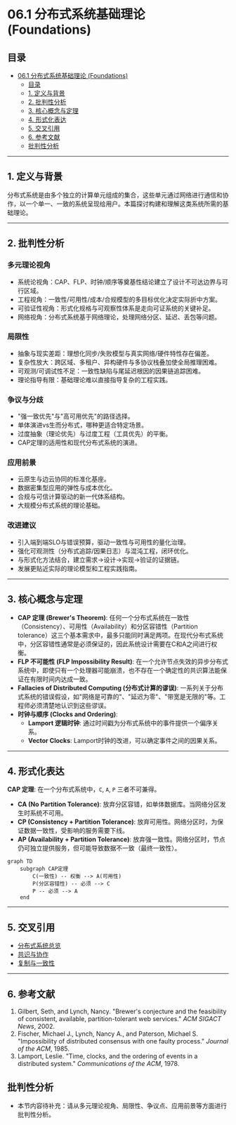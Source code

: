 # 06.1 分布式系统基础理论 (Foundations)

## 目录

- [06.1 分布式系统基础理论 (Foundations)](#061-分布式系统基础理论-foundations)
  - [目录](#目录)
  - [1. 定义与背景](#1-定义与背景)
  - [2. 批判性分析](#2-批判性分析)
  - [3. 核心概念与定理](#3-核心概念与定理)
  - [4. 形式化表达](#4-形式化表达)
  - [5. 交叉引用](#5-交叉引用)
  - [6. 参考文献](#6-参考文献)
  - [批判性分析](#批判性分析)

---

## 1. 定义与背景

分布式系统是由多个独立的计算单元组成的集合，这些单元通过网络进行通信和协作，以一个单一、一致的系统呈现给用户。本篇探讨构建和理解这类系统所需的基础理论。

---

## 2. 批判性分析

### 多元理论视角

- 系统论视角：CAP、FLP、时钟/顺序等奠基性结论建立了设计不可达边界与可行区域。
- 工程视角：一致性/可用性/成本/合规模型的多目标优化决定实际折中方案。
- 可验证性视角：形式化规格与可观察性体系是走向可证系统的关键补足。
- 网络视角：分布式系统基于网络理论，处理网络分区、延迟、丢包等问题。

### 局限性

- 抽象与现实差距：理想化同步/失败模型与真实网络/硬件特性存在偏差。
- 复杂性放大：跨区域、多租户、异构硬件与多协议栈叠加使全局推理困难。
- 可观测/可调试性不足：一致性缺陷与尾延迟根因的因果链追踪困难。
- 理论指导有限：基础理论难以直接指导复杂的工程实践。

### 争议与分歧

- "强一致优先"与"高可用优先"的路径选择。
- 单体演进vs生而分布式，哪种更适合特定场景。
- 过度抽象（理论优先）与过度工程（工具优先）的平衡。
- CAP定理的适用性和现代分布式系统的演进。

### 应用前景

- 云原生与边云协同的标准化基座。
- 数据密集型应用的弹性与成本优化。
- 合规与可信计算驱动的新一代体系结构。
- 大规模分布式系统的理论基础。

### 改进建议

- 引入端到端SLO与错误预算，驱动一致性与可用性的量化治理。
- 强化可观测性（分布式追踪/因果日志）与混沌工程，闭环优化。
- 与形式化方法结合，建立需求→设计→实现→验证的证据链。
- 发展更贴近实际的理论模型和工程实践指南。

---

## 3. 核心概念与定理

- **CAP 定理 (Brewer's Theorem)**: 任何一个分布式系统在一致性（Consistency）、可用性（Availability）和分区容错性（Partition tolerance）这三个基本需求中，最多只能同时满足两项。在现代分布式系统中，分区容错性通常是必须保证的，因此系统设计需要在C和A之间进行权衡。
- **FLP 不可能性 (FLP Impossibility Result)**: 在一个允许节点失效的异步分布式系统中，即使只有一个处理器可能崩溃，也不存在一个确定性的共识算法能保证在有限时间内达成一致。
- **Fallacies of Distributed Computing (分布式计算的谬误)**: 一系列关于分布式系统的错误假设，如"网络是可靠的"、"延迟为零"、"带宽是无限的"等。工程师必须清楚地认识到这些谬误。
- **时钟与顺序 (Clocks and Ordering)**:
  - **Lamport 逻辑时钟**: 通过时间戳为分布式系统中的事件提供一个偏序关系。
  - **Vector Clocks**: Lamport时钟的改进，可以确定事件之间的因果关系。

---

## 4. 形式化表达

**CAP 定理**:
在一个分布式系统中，`C`, `A`, `P` 三者不可兼得。

- **CA (No Partition Tolerance)**: 放弃分区容错，如单体数据库。当网络分区发生时系统不可用。
- **CP (Consistency + Partition Tolerance)**: 放弃可用性。网络分区时，为保证数据一致性，受影响的服务需要下线。
- **AP (Availability + Partition Tolerance)**: 放弃强一致性。网络分区时，节点仍可独立提供服务，但可能导致数据不一致（最终一致性）。

```mermaid
graph TD
    subgraph CAP定理
        C(一致性) -- 权衡 --> A(可用性)
        P(分区容错性) -- 必须 --> C
        P -- 必须 --> A
    end
```

---

## 5. 交叉引用

- [分布式系统总览](README.md)
- [共识与协作](06.3_Consensus_and_Coordination.md)
- [复制与一致性](06.4_Replication_and_Consistency.md)

---

## 6. 参考文献

1. Gilbert, Seth, and Lynch, Nancy. "Brewer's conjecture and the feasibility of consistent, available, partition-tolerant web services." *ACM SIGACT News*, 2002.
2. Fischer, Michael J., Lynch, Nancy A., and Paterson, Michael S. "Impossibility of distributed consensus with one faulty process." *Journal of the ACM*, 1985.
3. Lamport, Leslie. "Time, clocks, and the ordering of events in a distributed system." *Communications of the ACM*, 1978.

## 批判性分析

- 本节内容待补充：请从多元理论视角、局限性、争议点、应用前景等方面进行批判性分析。
